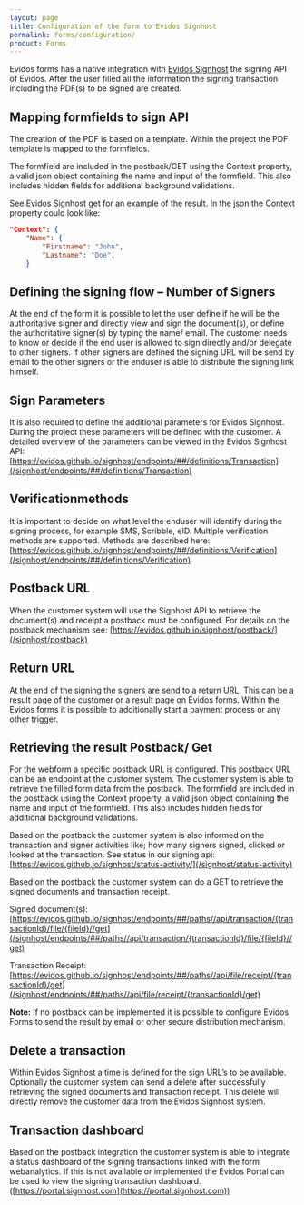 ```yaml
---
layout: page
title: Configuration of the form to Evidos Signhost
permalink: forms/configuration/
product: Forms
---
```


Evidos forms has a native integration with [Evidos Signhost](/signhost) the signing API of Evidos. After the user filled all the information the signing transaction including the PDF(s) to be signed are created.

## Mapping formfields to sign API

The creation of the PDF is based on a template. Within the project the PDF template is mapped to the formfields.

The formfield are included in the postback/GET using the Context property, a valid json object containing the name and input of the formfield. This also includes hidden fields for additional background validations.

See Evidos Signhost get for an example of the result. In the json the Context property could look like:
```json
"Context": {
	"Name": {
		"Firstname": "John",
		"Lastname": "Doe",
	}
```

## Defining the signing flow – Number of Signers
At the end of the form it is possible to let the user define if he will be the authoritative signer and directly view and sign the document(s), or define the authoritative signer(s) by typing the name/ email.
The customer needs to know or decide if the end user is allowed to sign directly and/or delegate to other signers.
If other signers are defined the signing URL will be send by email to the other signers or the enduser is able to distribute the signing link himself.

## Sign Parameters
It is also required to define the additional parameters for Evidos Signhost.
During the project these parameters will be defined with the customer.
A detailed overview of the parameters can be viewed in the Evidos Signhost API: [https://evidos.github.io/signhost/endpoints/##/definitions/Transaction](/signhost/endpoints/##/definitions/Transaction)

## Verificationmethods
It is important to decide on what level the enduser will identify during the signing process, for example SMS, Scribble, eID. Multiple verification methods are supported.
Methods are described here: [https://evidos.github.io/signhost/endpoints/##/definitions/Verification](/signhost/endpoints/##/definitions/Verification)

## Postback URL
When the customer system will use the Signhost API to retrieve the document(s) and receipt a postback must be configured.
For details on the postback mechanism see: [https://evidos.github.io/signhost/postback/](/signhost/postback)

## Return URL
At the end of the signing the signers are send to a return URL.
This can be a result page of the customer or a result page on Evidos forms.
Within the Evidos forms it is possible to additionally start a payment process or any other trigger.

## Retrieving the result Postback/ Get
For the webform a specific postback URL is configured.
This postback URL can be an endpoint at the customer system.
The customer system is able to retrieve the filled form data from the postback.
The formfield are included in the postback using the Context property, a valid json object containing the name and input of the formfield.
This also includes hidden fields for additional background validations.

Based on the postback the customer system is also informed on the transaction and signer activities like; how many signers signed, clicked or looked at the transaction.
See status in our signing api: [https://evidos.github.io/signhost/status-activity/](/signhost/status-activity)

Based on the postback the customer system can do a GET to retrieve the signed documents and transaction receipt.

Signed document(s):
[https://evidos.github.io/signhost/endpoints/##/paths//api/transaction/{transactionId}/file/{fileId}//get](/signhost/endpoints/##/paths//api/transaction/{transactionId}/file/{fileId}//get)

Transaction Receipt:
[https://evidos.github.io/signhost/endpoints/##/paths//api/file/receipt/{transactionId}/get](/signhost/endpoints/##/paths//api/file/receipt/{transactionId}/get)

**Note:** If no postback can be implemented it is possible to configure Evidos Forms to send the result by email or other secure distribution mechanism.

## Delete a transaction
Within Evidos Signhost a time is defined for the sign URL’s to be available.
Optionally the customer system can send a delete after successfully retrieving the signed documents and transaction receipt.
This delete will directly remove the customer data from the Evidos Signhost system.

## Transaction dashboard
Based on the postback integration the customer system is able to integrate a status dashboard of the signing transactions linked with the form webanalytics.
If this is not available or implemented the Evidos Portal can be used to view the signing transaction dashboard. ([https://portal.signhost.com](https://portal.signhost.com))